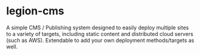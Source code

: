 legion-cms
==========

A simple CMS / Publishing system designed to easily deploy multiple sites to a variety of targets, including static content and distributed cloud servers (such as AWS). Extendable to add your own deployment methods/targets as well.